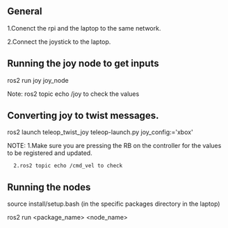 ## General 
1.Conenct the rpi and the laptop to the same network.


2.Connect the joystick to the laptop.


## Running the joy node to get inputs
ros2 run joy joy_node 


Note: ros2 topic echo /joy to check the values


## Converting joy to twist messages.

ros2 launch teleop_twist_joy teleop-launch.py joy_config:='xbox'  


NOTE: 1.Make sure you are pressing the RB on the controller for the values to be registered and updated.


      2.ros2 topic echo /cmd_vel to check


## Running the nodes

source install/setup.bash (in the specific packages directory in the laptop)


ros2 run <package_name> <node_name>


